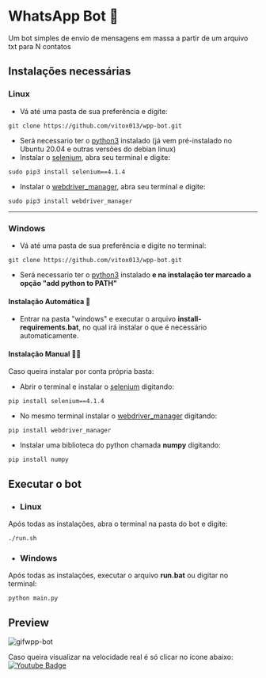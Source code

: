 # WhatsApp Bot :robot:
 Um bot simples de envio de mensagens em massa a partir de um arquivo txt para N contatos
 
 ## Instalações necessárias
 
<div>
 
 ### Linux
 * Vá até uma pasta de sua preferência e digite: 
 ```shell
 git clone https://github.com/vitox013/wpp-bot.git
 ```
 * Será necessario ter o [python3](https://www.python.org/downloads/) instalado (já vem pré-instalado no Ubuntu 20.04 e outras versões do debian linux)
 * Instalar o [selenium](https://www.selenium.dev/), abra seu terminal e digite:
 ```shell
 sudo pip3 install selenium==4.1.4
 ```
 * Instalar o [webdriver_manager](https://pypi.org/project/webdriver-manager/), abra seu terminal e digite:
 ```shell
 sudo pip3 install webdriver_manager
 ```
 
 </div>
 <hr>
 <div>
 
 ### Windows
 
  * Vá até uma pasta de sua preferência e digite no terminal: 
 ```shell
 git clone https://github.com/vitox013/wpp-bot.git
 ```
 * Será necessario ter o [python3](https://www.python.org/downloads/) instalado **e na instalação ter marcado a opção "add python to PATH"**
 #### Instalação Automática :robot:
 * Entrar na pasta "windows" e executar o arquivo **install-requirements.bat**, no qual irá instalar o que é necessário automaticamente.
 
 #### Instalação Manual 🧑‍🏭
 Caso queira instalar por conta própria basta:
 
 * Abrir o terminal e instalar o [selenium](https://www.selenium.dev/) digitando:
 
 ```shell
 pip install selenium==4.1.4
 ```
 * No mesmo terminal instalar o [webdriver_manager](https://pypi.org/project/webdriver-manager/) digitando:
 ```shell
 pip install webdriver_manager
 ```
 * Instalar uma biblioteca do python chamada **numpy** digitando:
 ```shell
 pip install numpy
 ```
 
 
 
 </div>
 
 ## Executar o bot
 * ### Linux
 Após todas as instalações, abra o terminal na pasta do bot e digite: 
 
 ```shell
 ./run.sh
 ```
 
 * ### Windows
 Após todas as instalações, executar o arquivo **run.bat** ou digitar no terminal:
 ```shell
 python main.py
 ```

 ## Preview
 
![gifwpp-bot](https://user-images.githubusercontent.com/85710199/167051785-a63ec25d-b712-4aff-9f3f-d8a6d62d94e2.gif)



Caso queira visualizar na velocidade real é só clicar no ícone abaixo:<br> 
[![Youtube Badge](https://img.shields.io/badge/YouTube-FF0000?style=for-the-badge&logo=youtube&logoColor=white)](https://www.youtube.com/watch?v=A3RPoNRcsJ4)


